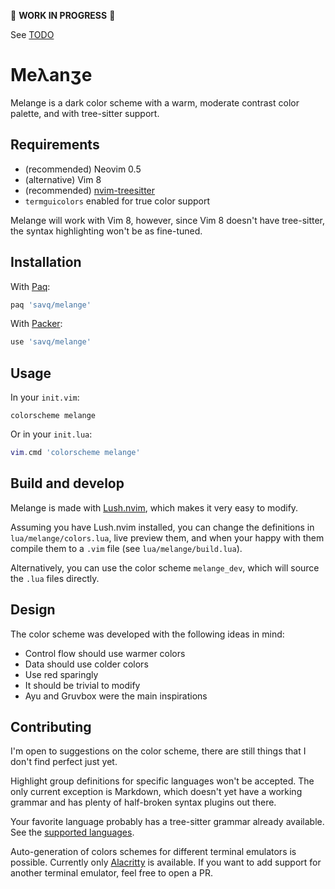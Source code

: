 🚧 **WORK IN PROGRESS** 🚧

See [TODO](TODO.md)

# Meλanʒe

Melange is a dark color scheme with a warm, moderate contrast color palette,
and with tree-sitter support.

## Requirements

* (recommended) Neovim 0.5
* (alternative) Vim 8
* (recommended) [nvim-treesitter](https://github.com/nvim-treesitter/nvim-treesitter)
* `termguicolors` enabled for true color support

Melange will work with Vim 8, however, since Vim 8 doesn't have tree-sitter,
the syntax highlighting won't be as fine-tuned.


## Installation

With [Paq](https://github.com/savq/paq-nvim):

```lua
paq 'savq/melange'
```

With [Packer](https://github.com/wbthomason/packer.nvim):

```lua
use 'savq/melange'
```


## Usage

In your `init.vim`:
```vim
colorscheme melange
```

Or in your `init.lua`:
```lua
vim.cmd 'colorscheme melange'
```


## Build and develop

Melange is made with [Lush.nvim](https://github.com/rktjmp/lush.nvim),
which makes it very easy to modify.

Assuming you have Lush.nvim installed, you can change the definitions in 
`lua/melange/colors.lua`, live preview them, and when your happy with them
compile them to a `.vim` file (see `lua/melange/build.lua`).

Alternatively, you can use the color scheme `melange_dev`, which will source
the `.lua` files directly.


## Design

The color scheme was developed with the following ideas in mind:

* Control flow should use warmer colors
* Data should use colder colors
* Use red sparingly
* It should be trivial to modify
* Ayu and Gruvbox were the main inspirations


## Contributing

I'm open to suggestions on the color scheme, there are still things that
I don't find perfect just yet.

Highlight group definitions for specific languages won't be accepted. The only
current exception is Markdown, which doesn't yet have a working grammar and has
plenty of half-broken syntax plugins out there.

Your favorite language probably has a tree-sitter grammar already available.
See the [supported languages](https://github.com/nvim-treesitter/nvim-treesitter#supported-languages).

Auto-generation of colors schemes for different terminal emulators is possible.
Currently only [Alacritty](https://github.com/alacritty/alacritty) is available.
If you want to add support for another terminal emulator, feel free to open a PR.
